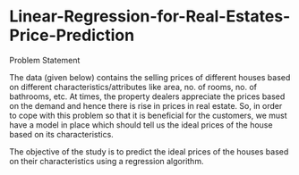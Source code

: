 # Linear-Regression-for-Real-Estates-Price-Prediction

Problem Statement

The data (given below) contains the selling prices of different houses based on different characteristics/attributes like area, no. of rooms, no. of bathrooms, etc.
At times, the property dealers appreciate the prices based on the demand and hence there is rise in prices in real estate. So, in order to cope with this problem so that it is beneficial for the customers, we must have a model in place which should tell us the ideal prices of the house based on its characteristics.

The objective of the study is to predict the ideal prices of the houses based on their characteristics using a regression algorithm.

